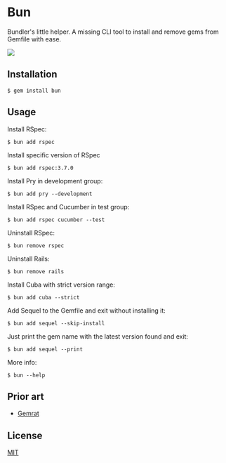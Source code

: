 # Bun

Bundler's little helper. A missing CLI tool to install and remove gems from Gemfile with ease.


![](https://twobucks.co/assets/bun-example-min.gif)

## Installation

```
$ gem install bun
```

## Usage

Install RSpec:

```
$ bun add rspec
```

Install specific version of RSpec

```
$ bun add rspec:3.7.0
```

Install Pry in development group:

```
$ bun add pry --development 
```

Install RSpec and Cucumber in test group:

```
$ bun add rspec cucumber --test
```

Uninstall RSpec:

```
$ bun remove rspec
```

Uninstall Rails:

```
$ bun remove rails
```

Install Cuba with strict version range:

```
$ bun add cuba --strict
```

Add Sequel to the Gemfile and exit without installing it:

```
$ bun add sequel --skip-install
```

Just print the gem name with the latest version found and exit:

```
$ bun add sequel --print
```

More info:

```
$ bun --help
```

## Prior art

* [Gemrat](https://github.com/drurly/gemrat)

## License

[MIT](/license)
